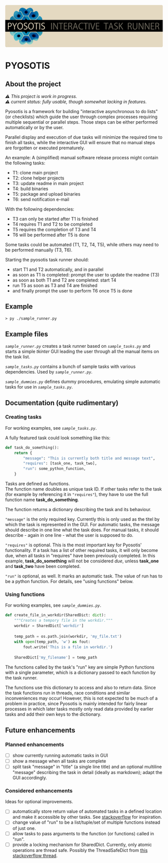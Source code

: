 [![PYOSOTIS](./assets/pyosotis_banner.png)](https://github.com/piepero/pyosotis)
# PYOSOTIS

## About the project

_⚠ This project is work in progress._  
_⚠ current status: fully usable, though somewhat lacking in features._

Pyosotis is a framework for building "interactive asynchronous to do lists" (or checklists) which guide the user through complex processes requiring multiple sequential or parallel steps.
Those steps can be either performed automatically or by the user.

Parallel display and execution of due tasks will minimize the required time to finish all tasks, while the interactive GUI will ensure that no manual steps are forgotten or executed prematurely.

An example: A (simplified) manual software release process might contain the following tasks:
- T1: clone main project
- T2: clone helper projects
- T3: update readme in main project
- T4: build binaries
- T5: package and upload binaries
- T6: send notification e-mail

With the following dependencies:
- T3 can only be started after T1 is finished
- T4 requires T1 and T2 to be completed
- T5 requires the completion of T3 and T4
- T6 will be performed after T5 is done

Some tasks could be automated (T1, T2, T4, T5), while others may need to be performed manually (T3, T6).

Starting the pyosotis task runner should:
- start T1 and T2 automatically, and in parallel
- as soon as T1 is completed: prompt the user to update the readme (T3)
- as soon as both T1 and T2 are completed: start T4
- run T5 as soon as T3 and T4 are finished
- and finally prompt the user to perform T6 once T5 is done

## Example

```shell
> py ./sample_runner.py
```
## Example files

_```sample_runner.py```_ creates a task runner based on _```sample_tasks.py```_ and starts a simple _tkinter_ GUI leading the user through all the manual items on the task list.

_```sample_tasks.py```_ contains a bunch of sample tasks with various dependencies. Used by _```sample_runner.py```_.

_```sample_dummies.py```_ defines dummy procedures, emulating simple automatic tasks for use in _```sample_tasks.py```_.


## Documentation (quite rudimentary)

### Creating tasks

For working examples, see _```sample_tasks.py```_.

A fully featured task could look something like this:
```python
def task_do_something():
    return {
        "message": "This is currently both title and message text",
        "requires": [task_one, task_two],
        "run": some_python_function,
    }
```

Tasks are defined as functions.  
The function name doubles as unique task ID. If other tasks refer to the task (for example by referencing it in ```"requires"```), they have to use the full function name __task_do_something__.

The function returns a dictionary describing the task and its behaviour.

```"message"``` is the only required key. Currently this is only used as the titel by which the task is represented in the GUI. For automatic tasks, the message should describe in one line what the task does. For manual tasks, it should describe - again in one line - what the user is supposed to do.

```"requires"``` is optional. This is the most important key for Pyosotis' functionality. If a task has a list of other required tasks, it will only become due, when all tasks in "requires" have been previously completed. In this example, __task_do_something__ will not be considered _due_, unless __task_one__ and __task_two__ have been completed.

```"run"``` is optional, as well. It marks an automatic task. The value of run has to be a python function. For details, see "using functions" below.

### Using functions

For working examples, see _```sample_dummies.py```_.

```python
def create_file_in_workdir(SharedDict: dict):
    """Creates a tempory file in the workdir."""
    workdir = SharedDict['workdir']

    temp_path = os.path.join(workdir, 'my_file.txt')
    with open(temp_path, 'w') as fout:
        fout.write('This is a file in workdir.')
    
    SharedDict['my_filename'] = temp_path
```

The functions called by the task's "run" key are simple Python functions with a single parameter, which is a dictionary passed to each function by the task runner.

The functions use this dictionary to access and also to return data. Since the task functions run in threads, race conditions and similar inconveniences may occur! However, this is not expected to be much of a problem in practice, since Pyosotis is mainly intended for fairly linear processes in which later tasks mostly only read data provided by earlier tasks and add their own keys to the dictionary.
## Future enhancements
### Planned enhancements

- [ ] show currently running automatic tasks in GUI
- [ ] show a message when all tasks are complete
- [ ] split task "message" in "title" (a single line title) and an optional multiline "message" describing the task in detail (ideally as markdown); adapt the GUI accordingly.

### Considered enhancements

Ideas for optional improvements.

- [ ] automatically store return value of automated tasks in a defined location and make it accessible by other tasks. See [stackoverflow](https://stackoverflow.com/questions/6893968/how-to-get-the-return-value-from-a-thread) for inspiration.
- [ ] change value of "run" to be a list/tuple/set of multiple functions instead of just one.
- [ ] allow tasks to pass arguments to the function (or functions) called in "run".
- [ ] provide a locking mechanism for SharedDict. Currently, only atomic operations are thread safe. Possibly the ThreadSafeDict from [this stackoverflow thread](https://stackoverflow.com/questions/1312331/using-a-global-dictionary-with-threads-in-python).
